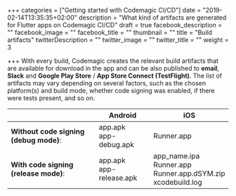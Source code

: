 +++
categories = ["Getting started with Codemagic CI/CD"]
date = "2019-02-14T13:35:35+02:00"
description = "What kind of artifacts are generated for Flutter apps on Codemagic CI/CD"
draft = true
facebook_description = ""
facebook_image = ""
facebook_title = ""
thumbnail = ""
title = "Build artifacts"
twitterDescription = ""
twitter_image = ""
twitter_title = ""
weight = 3

+++
With every build, Codemagic creates the relevant build artifacts that are available for download in the app and can be also published to **email**, **Slack** and **Google Play Store** / **App Store Connect (TestFlight)**. The list of artifacts may vary depending on several factors, such as the chosen platform(s) and build mode, whether code signing was enabled, if there were tests present, and so on.

|  | <b>Android</b> | <b>iOS</b> |
| --- | --- | --- |
| <b>Without code signing (debug mode)</b>: | app.apk <br> app-debug.apk | Runner.app |
| <b>With code signing (release mode)</b>: | app.apk <br> app-release.apk | app_name.ipa<br>Runner.app<br>Runner.app.dSYM.zip<br>xcodebuild.log |